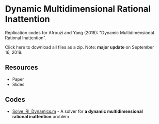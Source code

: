 # Dynamic Multidimensional Rational Inattention

Replication codes for Afrouzi and Yang (2019): "Dynamic Multidimensional Rational Inattention".

Click here to download all files as a zip. Note: **major update** on September 16, 2019.

## Resources
* Paper
* Slides

## Codes
* [Solve_RI_Dynamics.m](Solve_RI_Dynamics.m) - A solver for **a dynamic multidimensional rational inattention** problem
